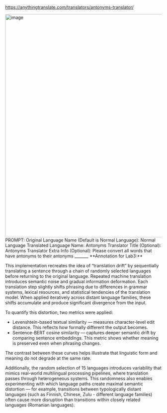 https://anythingtranslate.com/translators/antonyms-translator/

<img width="1226" height="716" alt="image" src="https://github.com/user-attachments/assets/1893bf08-9f0b-4bfb-b18c-c58dca499f7d" />
PROMPT:
Original Language Name (Default is Normal Language):
Normal Language
Translated Language Name:
Antonyms
Translator Title (Optional):
Antonyms Translator
Extra Info (Optional):
Please convert all words that have antonyms to their antonyms
_______
**Annotation for Lab3:**

This implementation recreates the idea of “translation drift” by sequentially translating a sentence through 
a chain of randomly selected languages before returning to the original language. Repeated machine translation 
introduces semantic noise and gradual information deformation. Each translation step slightly shifts phrasing 
due to differences in grammar systems, lexical resources, and statistical tendencies of the translation model. 
When applied iteratively across distant language families, these shifts accumulate and produce significant 
divergence from the input.

To quantify this distortion, two metrics were applied:
- Levenshtein-based textual similarity — measures character-level edit distance. This reflects how
  formally different the output becomes.
- Sentence-BERT cosine similarity — captures deeper semantic drift by comparing sentence embeddings.
  This metric shows whether meaning is preserved even when phrasing changes.

The contrast between these curves helps illustrate that linguistic form and meaning do not degrade at the same 
rate.

Additionally, the random selection of 15 languages introduces variability that mimics real-world multilingual 
processing pipelines, where translation passes through heterogeneous systems. This randomness also enables 
experimenting with which language paths create maximal semantic distortion — for example, transitions between 
typologically distant languages (such as Finnish, Chinese, Zulu - different language families) often cause more 
disruption than transitions within closely related languages (Romanian languages).
